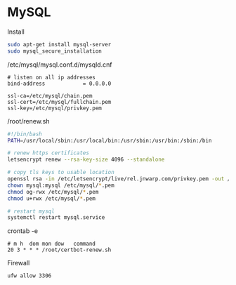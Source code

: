 MySQL
=====

Install
```bash
sudo apt-get install mysql-server
sudo mysql_secure_installation
```

/etc/mysql/mysql.conf.d/mysqld.cnf
```
# listen on all ip addresses
bind-address            = 0.0.0.0

ssl-ca=/etc/mysql/chain.pem
ssl-cert=/etc/mysql/fullchain.pem
ssl-key=/etc/mysql/privkey.pem
```

/root/renew.sh
```bash
#!/bin/bash
PATH=/usr/local/sbin:/usr/local/bin:/usr/sbin:/usr/bin:/sbin:/bin

# renew https certificates
letsencrypt renew --rsa-key-size 4096 --standalone

# copy tls keys to usable location
openssl rsa -in /etc/letsencrypt/live/rel.jnwarp.com/privkey.pem -out /etc/mysql/privkey.pem
chown mysql:mysql /etc/mysql/*.pem
chmod og-rwx /etc/mysql/*.pem
chmod u+rwx /etc/mysql/*.pem

# restart mysql
systemctl restart mysql.service
```

crontab -e
```
# m h  dom mon dow   command
20 3 * * * /root/certbot-renew.sh
```

Firewall
```bash
ufw allow 3306
```
